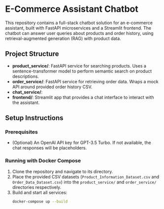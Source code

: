 # E-Commerce Assistant Chatbot

This repository contains a full-stack chatbot solution for an e-commerce assistant, built with FastAPI microservices and a Streamlit frontend. The chatbot can answer user queries about products and order history, using retrieval-augmented generation (RAG) with product data.

## Project Structure

- **product_service/**: FastAPI service for searching products. Uses a sentence-transformer model to perform semantic search on product descriptions.
- **order_service/**: FastAPI service for retrieving order data. Wraps a mock API around provided order history CSV.
- **chat_service/**: 
- **frontend/**: Streamlit app that provides a chat interface to interact with the assistant.

## Setup Instructions

### Prerequisites

- (Optional) An OpenAI API key for GPT-3.5 Turbo. If not available, the chat responses will be placeholders.

### Running with Docker Compose

1. Clone the repository and navigate to its directory.
2. Place the provided CSV datasets (`Product_Information_Dataset.csv` and `Order_Data_Dataset.csv`) into the `product_service/` and `order_service/` directories respectively.
3. Build and start all services:
   ```bash
   docker-compose up --build
